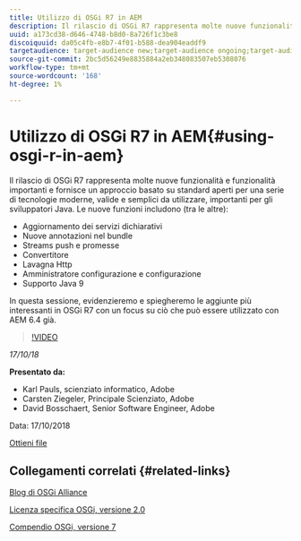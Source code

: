 ```yaml
---
title: Utilizzo di OSGi R7 in AEM
description: Il rilascio di OSGi R7 rappresenta molte nuove funzionalità e funzionalità importanti e fornisce un approccio basato su standard aperti per una serie di tecnologie moderne, valide e semplici da utilizzare, importanti per gli sviluppatori Java.
uuid: a173cd38-d646-4748-b8d0-8a726f1c3be8
discoiquuid: da05c4fb-e8b7-4f01-b588-dea904eaddf9
targetaudience: target-audience new;target-audience ongoing;target-audience upgrader
source-git-commit: 2bc5d56249e8835884a2eb348083507eb5308076
workflow-type: tm+mt
source-wordcount: '168'
ht-degree: 1%

---
```



# Utilizzo di OSGi R7 in AEM{#using-osgi-r-in-aem}

Il rilascio di OSGi R7 rappresenta molte nuove funzionalità e funzionalità importanti e fornisce un approccio basato su standard aperti per una serie di tecnologie moderne, valide e semplici da utilizzare, importanti per gli sviluppatori Java.  Le nuove funzioni includono (tra le altre):

* Aggiornamento dei servizi dichiarativi
* Nuove annotazioni nel bundle
* Streams push e promesse
* Convertitore
* Lavagna Http
* Amministratore configurazione e configurazione
* Supporto Java 9

In questa sessione, evidenzieremo e spiegheremo le aggiunte più interessanti in OSGi R7 con un focus su ciò che può essere utilizzato con AEM 6.4 già.

>[!VIDEO](https://video.tv.adobe.com/v/25037/?quality=9)

*17/10/18*

**Presentato da:**

* Karl Pauls, scienziato informatico, Adobe
* Carsten Ziegeler, Principale Scienziato, Adobe
* David Bosschaert, Senior Software Engineer, Adobe

Data: 17/10/2018

[Ottieni file](assets/aem-gems-osg-r7inaem-10172018.pdf)

## Collegamenti correlati {#related-links}

[Blog di OSGi Alliance](https://blog.osgi.org/2018/09/osgi-r7-highlights-blog-series.html)

[Licenza specifica OSGi, versione 2.0](https://osgi.org/specification/osgi.core/7.0.0/index.html)

[Compendio OSGi, versione 7](https://osgi.org/specification/osgi.cmpn/7.0.0/index.html)

<!--
[Get back to the Overview](https://helpx.adobe.com/experience-manager/kt/eseminars/gems/aem-index.html)
-->
